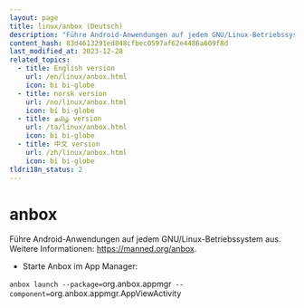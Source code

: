 ```yaml
---
layout: page
title: linux/anbox (Deutsch)
description: "Führe Android-Anwendungen auf jedem GNU/Linux-Betriebssystem aus."
content_hash: 83d4613291ed848cfbec0597af62e4486a609f8d
last_modified_at: 2023-12-28
related_topics:
  - title: English version
    url: /en/linux/anbox.html
    icon: bi bi-globe
  - title: norsk version
    url: /no/linux/anbox.html
    icon: bi bi-globe
  - title: தமிழ் version
    url: /ta/linux/anbox.html
    icon: bi bi-globe
  - title: 中文 version
    url: /zh/linux/anbox.html
    icon: bi bi-globe
tldri18n_status: 2
---
```

# anbox

Führe Android-Anwendungen auf jedem GNU/Linux-Betriebssystem aus.
Weitere Informationen: <https://manned.org/anbox>.

- Starte Anbox im App Manager:

`anbox launch --package=`<span class="tldr-var badge badge-pill bg-dark-lm bg-white-dm text-white-lm text-dark-dm font-weight-bold">org.anbox.appmgr</span>` --component=`<span class="tldr-var badge badge-pill bg-dark-lm bg-white-dm text-white-lm text-dark-dm font-weight-bold">org.anbox.appmgr.AppViewActivity</span>

